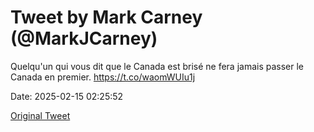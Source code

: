 # Tweet by Mark Carney (@MarkJCarney)

Quelqu'un qui vous dit que le Canada est brisé ne fera jamais passer le Canada en premier.
 https://t.co/waomWUIu1j

Date: 2025-02-15 02:25:52

[Original Tweet](https://x.com/MarkJCarney/status/1890588305353216199)
